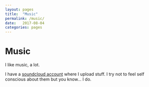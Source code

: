 ```yaml
---
layout: pages
title:  "Music"
permalink: /music/
date:   2017-08-04
categories: pages
---
```

# Music
I like music, a lot.

I have a [soundcloud account](https://soundcloud.com/kbs_music) where I upload stuff.
I try not to feel self conscious about them but you know... I do.
